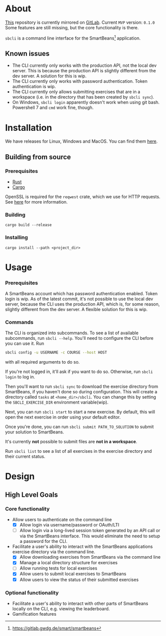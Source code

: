 # About

[This](https://github.com/kvnu/sbcli.git) repository is currently mirrored on [GitLab](https://gitlab.gwdg.de/l.keiser/sbcli.git).
Current `MVP` version: `0.1.0`
Some features are still missing, but the core functionality is there.

`sbcli` is a command line interface for the SmartBeans[^sb_gitlab] application.

## Known issues

- The CLI currently only works with the production API, not the local dev server. This is because the production API is slightly different from the dev server. A solution for this is wip.
- The CLI currently only works with password authentication. Token authentication is wip.
- The CLI currently only allows submitting exercises that are in a workspace (i.e. in the directory that has been created by `sbcli sync`).
- On Windows, `sbcli login` apparently doesn't work when using git bash. Powershell 7 and `cmd` work fine, though.

# Installation

We have releases for Linux, Windows and MacOS. You can find them [here](https://github.com/KVNU/sbcli/releases).

## Building from source

### Prerequisites

- [Rust](https://www.rust-lang.org/tools/install)
- [Cargo](https://doc.rust-lang.org/cargo/getting-started/installation.html)

OpenSSL is required for the `reqwest` crate, which we use for HTTP requests. See [here](https://docs.rs/reqwest/latest/reqwest/index.html#tls) for more information.

### Building

`cargo build --release`

### Installing

`cargo install --path <project_dir>`

# Usage

### Prerequisites

A SmartBeans account which has password authentication enabled. Token login is wip.
As of the latest commit, it's not possible to use the local dev server, because the CLI uses the production API, which is, for some reason, slightly different from the dev server. A flexible solution for this is wip.

### Commands

The CLI is organized into subcommands. To see a list of available subcommands, run `sbcli --help`.
You'll need to configure the CLI before you can use it. Run

```sh
sbcli config -u USERNAME -c COURSE --host HOST
```

with all required arguments to do so.

If you're not logged in, it'll ask if you want to do so. Otherwise, run `sbcli login` to log in.

Then you'll want to run `sbcli sync` to download the exercise directory from SmartBeans, if you haven't done so during configuration. This will create a directory called `tasks` at `<home_dir>/sbcli`. You can change this by setting the `SBCLI_EXERCISE_DIR` environment variable(wip).

Next, you can run `sbcli start` to start a new exercise. By default, this will open the next exercise in order using your default editor.

Once you're done, you can run `sbcli submit PATH_TO_SOLUTION` to submit your solution to SmartBeans.

It's currently **not** possible to submit files are **not in a workspace**.

Run `sbcli list` to see a list of all exercises in the exercise directory and their current status.

# Design

## High Level Goals

### Core functionality

- Allow users to authenticate on the command line
  - [x] Allow login via username/password or OAuth/LTI
  - [ ] Allow login via a long-lived session token generated by an API call or via the SmartBeans interface. This would eliminate the need to setup a password for the CLI.
- Facilitate a user's ability to interact with the SmartBeans applications exercise directory via the command line.
  - [x] Allow downloading exercises from SmartBeans via the command line
  - [x] Manage a local directory structure for exercises
  - [ ] Allow running tests for local exercises
  - [x] Allow users to submit local exercises to SmartBeans
  - [x] Allow users to view the status of their submitted exercises

### Optional functionality

- Facilitate a user's ability to interact with other parts of SmartBeans locally on the CLI, e.g. viewing the leaderboard.
- Gamification features

[^sb_gitlab]: https://gitlab.gwdg.de/smart/smartbeans
